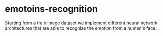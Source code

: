 # emotoins-recognition
Starting from a train image dataset we implement  different neural network architectures that are able to recognize the emotion from a human's face.
